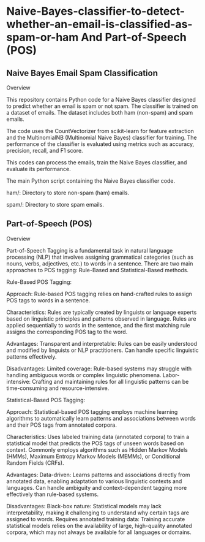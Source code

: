 # Naive-Bayes-classifier-to-detect-whether-an-email-is-classified-as-spam-or-ham And Part-of-Speech (POS)


## Naive Bayes Email Spam Classification

Overview

This repository contains Python code for a Naive Bayes classifier designed to predict whether an email is spam or not spam. The classifier is trained on a dataset of emails. The dataset includes both ham (non-spam) and spam emails.

The code uses the CountVectorizer from scikit-learn for feature extraction and the MultinomialNB (Multinomial Naive Bayes) classifier for training. The performance of the classifier is evaluated using metrics such as accuracy, precision, recall, and F1 score.

This codes can process the emails, train the Naive Bayes classifier, and evaluate its performance.

The main Python script containing the Naive Bayes classifier code.

ham/: Directory to store non-spam (ham) emails.

spam/: Directory to store spam emails.


## Part-of-Speech (POS)

Overview

Part-of-Speech Tagging is a fundamental task in natural language processing (NLP) that involves assigning grammatical categories (such as nouns, verbs, adjectives, etc.) to words in a sentence. There are two main approaches to POS tagging: Rule-Based and Statistical-Based methods.

Rule-Based POS Tagging:

Approach: 
Rule-based POS tagging relies on hand-crafted rules to assign POS tags to words in a sentence.

Characteristics:
Rules are typically created by linguists or language experts based on linguistic principles and patterns observed in language.
Rules are applied sequentially to words in the sentence, and the first matching rule assigns the corresponding POS tag to the word.

Advantages:
Transparent and interpretable: Rules can be easily understood and modified by linguists or NLP practitioners.
Can handle specific linguistic patterns effectively.

Disadvantages:
Limited coverage: Rule-based systems may struggle with handling ambiguous words or complex linguistic phenomena.
Labor-intensive: Crafting and maintaining rules for all linguistic patterns can be time-consuming and resource-intensive.

Statistical-Based POS Tagging:

Approach: 
Statistical-based POS tagging employs machine learning algorithms to automatically learn patterns and associations between words and their POS tags from annotated corpora.

Characteristics:
Uses labeled training data (annotated corpora) to train a statistical model that predicts the POS tags of unseen words based on context.
Commonly employs algorithms such as Hidden Markov Models (HMMs), Maximum Entropy Markov Models (MEMMs), or Conditional Random Fields (CRFs).

Advantages:
Data-driven: Learns patterns and associations directly from annotated data, enabling adaptation to various linguistic contexts and languages.
Can handle ambiguity and context-dependent tagging more effectively than rule-based systems.

Disadvantages:
Black-box nature: Statistical models may lack interpretability, making it challenging to understand why certain tags are assigned to words.
Requires annotated training data: Training accurate statistical models relies on the availability of large, high-quality annotated corpora, which may not always be available for all languages or domains.
